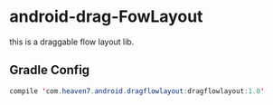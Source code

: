# android-drag-FowLayout
this is a draggable flow layout lib.


## Gradle Config
```java
compile 'com.heaven7.android.dragflowlayout:dragflowlayout:1.0'
```
